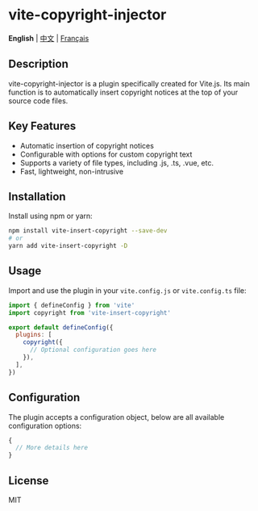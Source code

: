 # vite-copyright-injector
**English** | [中文](./README.zh_CN.md) | [Français](./README.fr_FR.md)

## Description

vite-copyright-injector is a plugin specifically created for Vite.js. Its main function is to automatically insert copyright notices at the top of your source code files.

## Key Features

- Automatic insertion of copyright notices
- Configurable with options for custom copyright text
- Supports a variety of file types, including .js, .ts, .vue, etc.
- Fast, lightweight, non-intrusive

## Installation

Install using npm or yarn:

```bash
npm install vite-insert-copyright --save-dev
# or
yarn add vite-insert-copyright -D
```

## Usage

Import and use the plugin in your `vite.config.js` or `vite.config.ts` file:

```javascript
import { defineConfig } from 'vite'
import copyright from 'vite-insert-copyright'

export default defineConfig({
  plugins: [
    copyright({
      // Optional configuration goes here
    }),
  ],
})
```

## Configuration

The plugin accepts a configuration object, below are all available configuration options:

```javascript
{
  // More details here
}
```

## License

MIT
